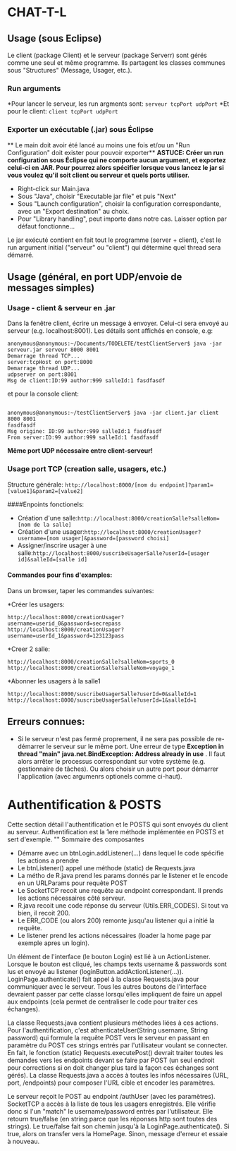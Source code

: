 # CHAT-T-L
## Usage (sous Eclipse)
Le client (package Client) et le serveur (package Serverr) sont gérés comme une seul et même programme. Ils partagent les classes communes sous "Structures" (Message, Usager, etc.).

### Run arguments
*Pour lancer le serveur, les run argments sont: `serveur tcpPort udpPort`
*Et pour le client: `client tcpPort udpPort`

### Exporter un exécutable (.jar) sous Éclipse

** Le main doit avoir été lancé au moins une fois et/ou un "Run Configuration" doit exister pour pouvoir exporter**
**ASTUCE: Créer un run configuration sous Éclipse qui ne comporte aucun argument, et exportez celui-ci en JAR. Pour pourrez alors spécifier lorsque vous lancez le jar si vous voulez qu'il soit client ou serveur et quels ports utiliser.**

* Right-click sur Main.java
* Sous "Java", choisir "Executable jar file" et puis "Next"
* Sous "Launch configuration", choisir la configuration correspondante, avec un "Export destination" au choix.
* Pour "Library handling", peut importe dans notre cas. Laisser option par défaut fonctionne...

Le jar exécuté contient en fait tout le programme (server + client), c'est le run argument initial ("serveur" ou "client") qui détermine quel thread sera démarré.

## Usage (général, en port UDP/envoie de messages simples)

### Usage - client & serveur en .jar
Dans la fenêtre client, écrire un message à envoyer. Celui-ci sera envoyé au serveur (e.g. localhost:8001). Les détails sont affichés en console, e.g:

```
anonymous@anonymous:~/Documents/TODELETE/testClientServer$ java -jar serveur.jar serveur 8000 8001
Demarrage thread TCP...
server:tcpHost on port:8000
Demarrage thread UDP...
udpserver on port:8001
Msg de client:ID:99 author:999 salleId:1 fasdfasdf
```

et pour la console client:


```

anonymous@anonymous:~/testClientServer$ java -jar client.jar client 8000 8001
fasdfasdf
Msg origine: ID:99 author:999 salleId:1 fasdfasdf
From server:ID:99 author:999 salleId:1 fasdfasdf
```

**Même port UDP nécessaire entre client-serveur!**

### Usage port TCP (creation salle, usagers, etc.)
Structure générale: 
`
http://localhost:8000/[nom du endpoint]?param1=[value1]&param2=[value2]
`

####Enpoints fonctionels:
* Création d'une salle:`http://localhost:8000/creationSalle?salleNom=[nom de la salle]`
* Création d'une usager:`http://localhost:8000/creationUsager?username=[nom usager]&password=[password choisi]`
* Assigner/inscrire usager à une salle:`http://localhost:8000/suscribeUsagerSalle?userId=[usager id]&salleId=[salle id]`

#### Commandes pour fins d'examples:
Dans un browser, taper les commandes suivantes:

*Créer les usagers:
```
http://localhost:8000/creationUsager?username=userid_0&password=secrepass
http://localhost:8000/creationUsager?username=userId_1&password=123123pass
```
*Creer 2 salle:
```
http://localhost:8000/creationSalle?salleNom=sports_0
http://localhost:8000/creationSalle?salleNom=voyage_1
```
*Abonner les usagers à la salle1
```
http://localhost:8000/suscribeUsagerSalle?userId=0&salleId=1
http://localhost:8000/suscribeUsagerSalle?userId=1&salleId=1
```
## Erreurs connues:
* Si le serveur n'est pas fermé proprement, il ne sera pas possible de re-démarrer le serveur sur le même port. Une erreur de type **Exception in thread "main" java.net.BindException: Address already in use** . Il faut alors arrêter le processus correspondant sur votre système (e.g. gestionnaire de tâches). Ou alors choisir un autre port pour démarrer l'application (avec argumenrs optionels comme ci-haut).

# Authentification & POSTS
Cette section détail l'authentification et le POSTS qui sont envoyés du client au serveur. Authentification est la 1ere méthode implémentée en POSTS et sert d'exemple.
"" Sommaire des composantes
* Démarre avec un btnLogin.addListener(...) dans lequel le code spécifie les actions a prendre
* Le btnListener() appel une méthode (static) de Requests.java
* La métho de R.java prend les params donnés par le listener et le encode en un URLParams pour requête POST
* Le SocketTCP recoit une requête au endpoint correspondant. Il prends les actions nécessaires côté serveur.
* R.java recoit une code réponse du serveur (Utils.ERR_CODES). Si tout va bien, il recoit 200.
* Le ERR_CODE (ou alors 200) remonte jusqu'au listener qui a initié la requête.
* Le listener prend les actions nécessaires (loader la home page par exemple apres un login).

Un élément de l'interface (le bouton Login) est lié à un ActionListener. Lorsque le bouton est cliqué, les champs texts username & passwords sont lus et envoyé au listener (loginButton.addActionListener(...)). LoginPage.authenticate() fait appel à la classe Requests.java pour communiquer avec le serveur. Tous les autres boutons de l'interface devraient passer par cette classe lorsqu'elles impliquent de faire un appel aux endpoints (cela permet de centraliser le code pour traiter ces échanges).

La classe Requests.java contient plusieurs méthodes liées à ces actions. Pour l'authentification, c'est athenticateUser(String username, String password) qui formule la requête POST vers le serveur en passant en paramètre du POST ces strings entrés par l'utilisateur voulant se connecter. En fait, le fonction (static) Requests.executePost() devrait traiter toutes les demandes vers les endpoints devant se faire par POST (un seul endroit pour corrections si on doit changer plus tard la façon ces échanges sont gérés). La classe Requests.java a accès à toutes les infos nécessaires (URL, port, /endpoints) pour composer l'URL cible et encoder les paramètres.

Le serveur reçoit le POST au endpoint /authUser (avec les paramètres). SocketTCP a accès à la liste de tous les usagers enregistrés. Elle vérifie donc si l'un "match" le username/password entrés par l'utilisateur. Elle retourn true/false (en string parce que les réponses http sont toutes des strings). Le true/false fait son chemin jusqu'à la LoginPage.authenticate(). Si true, alors on transfer vers la HomePage. Sinon, message d'erreur et essaie à nouveau.


